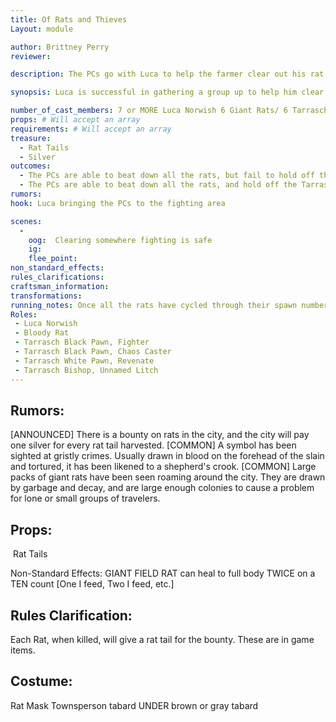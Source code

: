 ```yaml
---
title: Of Rats and Thieves
Layout: module

author: Brittney Perry
reviewer: 

description: The PCs go with Luca to help the farmer clear out his rat infestation. They are set upon by the Tarrasch after the rats are killed.

synopsis: Luca is successful in gathering a group up to help him clear the land of Giant Field Rats for the farmer. After the rats are cleared, the PCs are set upon by the Tarrasch and are beaten down, robbed, one is abducted [optional], and left on the field.

number_of_cast_members: 7 or MORE Luca Norwish 6 Giant Rats/ 6 Tarrasch Pawns
props: # Will accept an array
requirements: # Will accept an array
treasure: 
  - Rat Tails
  - Silver 
outcomes: 
  - The PCs are able to beat down all the rats, but fail to hold off the Tarrasch. They are robbed and left in the field. One is abducted. The symbol is left at the scene on the back of a PC's hand or forehead
  - The PCs are able to beat down all the rats, and hold off the Tarrasch. The symbol is not left on a PC.# Will accept a list
rumors: 
hook: Luca bringing the PCs to the fighting area

scenes: 
  - 
    oog:  Clearing somewhere fighting is safe
    ig: 
    flee_point: 
non_standard_effects: 
rules_clarifications: 
craftsman_information: 
transformations: 
running_notes: Once all the rats have cycled through their spawn number, they should remove their masks and top tabards and gather at the trail head. The Tarrasch should try to beat down the PCs. Once the PCs are beat down, they should be searched for magic items and [whatever plot deems appropriate]. These items are put in the Tarrasch Chest if it hasn't been found. Luca is abducted once everyone is down OPTIONAL- A PC is abducted along with Luca, and taken to a black site.
Roles:
 - Luca Norwish
 - Bloody Rat
 - Tarrasch Black Pawn, Fighter
 - Tarrasch Black Pawn, Chaos Caster
 - Tarrasch White Pawn, Revenate
 - Tarrasch Bishop, Unnamed Litch
---
```


## Rumors:

[ANNOUNCED] There is a bounty on rats in the city, and the city will pay one silver for every  rat tail harvested.
[COMMON] A symbol has been sighted at gristly crimes. Usually drawn in blood on the forehead of the slain and tortured, it has been likened to a shepherd's crook.
[COMMON] Large packs of giant rats have been seen roaming around the city. They are drawn by garbage and decay, and are large enough colonies to cause a problem for lone or small groups of travelers.

## Props:

​	Rat Tails
​	

Non-Standard Effects: GIANT FIELD RAT can heal to full body TWICE on a TEN count [One I feed, Two I feed, etc.]

## Rules Clarification: 

Each Rat, when killed, will give a rat tail for the bounty. These are in game items.

## Costume: 

Rat Mask
Townsperson tabard UNDER brown or gray tabard




